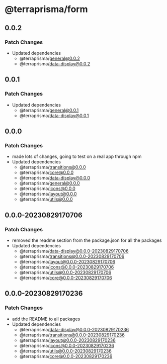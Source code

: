 # @terraprisma/form

## 0.0.2

### Patch Changes

- Updated dependencies
  - @terraprisma/general@0.0.2
  - @terraprisma/data-display@0.0.2

## 0.0.1

### Patch Changes

- Updated dependencies
  - @terraprisma/general@0.0.1
  - @terraprisma/data-display@0.0.1

## 0.0.0

### Patch Changes

- made lots of changes, going to test on a real app through npm
- Updated dependencies
  - @terraprisma/transitions@0.0.0
  - @terraprisma/core@0.0.0
  - @terraprisma/data-display@0.0.0
  - @terraprisma/general@0.0.0
  - @terraprisma/icons@0.0.0
  - @terraprisma/layout@0.0.0
  - @terraprisma/utils@0.0.0

## 0.0.0-20230829170706

### Patch Changes

- removed the readme section from the package.json for all the packages
- Updated dependencies
  - @terraprisma/data-display@0.0.0-20230829170706
  - @terraprisma/transitions@0.0.0-20230829170706
  - @terraprisma/layout@0.0.0-20230829170706
  - @terraprisma/icons@0.0.0-20230829170706
  - @terraprisma/utils@0.0.0-20230829170706
  - @terraprisma/core@0.0.0-20230829170706

## 0.0.0-20230829170236

### Patch Changes

- add the README to all packages
- Updated dependencies
  - @terraprisma/data-display@0.0.0-20230829170236
  - @terraprisma/transitions@0.0.0-20230829170236
  - @terraprisma/layout@0.0.0-20230829170236
  - @terraprisma/icons@0.0.0-20230829170236
  - @terraprisma/utils@0.0.0-20230829170236
  - @terraprisma/core@0.0.0-20230829170236

